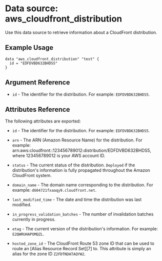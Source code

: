 
# Data source: aws_cloudfront_distribution

Use this data source to retrieve information about a CloudFront distribution.

## Example Usage

```hcl
data "aws_cloudfront_distribution" "test" {
  id = "EDFDVBD632BHDS5"
}
```

## Argument Reference

* `id` - The identifier for the distribution. For example: `EDFDVBD632BHDS5`.

## Attributes Reference

The following attributes are exported:

* `id` - The identifier for the distribution. For example: `EDFDVBD632BHDS5`.

* `arn` - The ARN (Amazon Resource Name) for the distribution. For example: arn:aws:cloudfront::123456789012:distribution/EDFDVBD632BHDS5, where 123456789012 is your AWS account ID.

* `status` - The current status of the distribution. `Deployed` if the
    distribution's information is fully propagated throughout the Amazon
    CloudFront system.

* `domain_name` - The domain name corresponding to the distribution. For
    example: `d604721fxaaqy9.cloudfront.net`.

* `last_modified_time` - The date and time the distribution was last modified.

* `in_progress_validation_batches` - The number of invalidation batches
    currently in progress.

* `etag` - The current version of the distribution's information. For example:
    `E2QWRUHAPOMQZL`.

* `hosted_zone_id` - The CloudFront Route 53 zone ID that can be used to
     route an [Alias Resource Record Set][7] to. This attribute is simply an
     alias for the zone ID `Z2FDTNDATAQYW2`.
